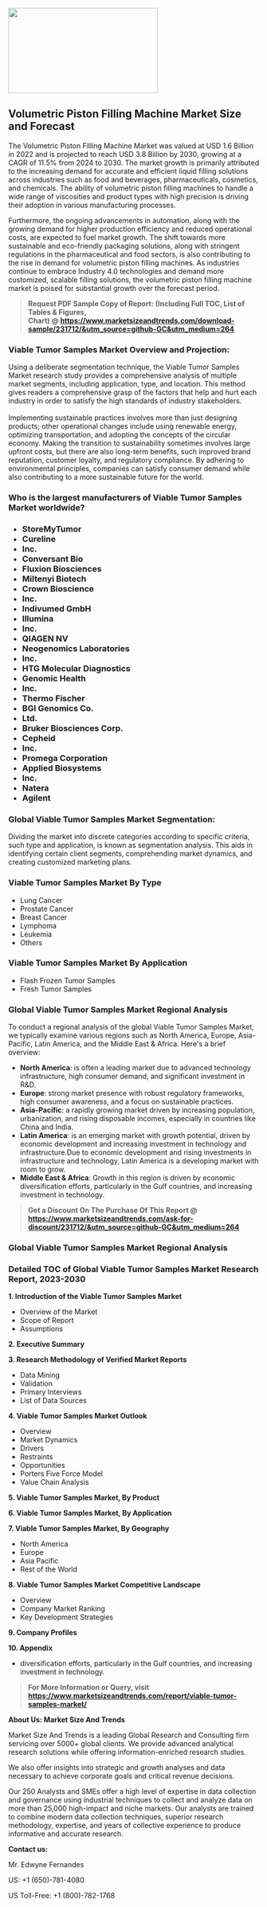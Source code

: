 <p><img class="alignnone size-medium wp-image-20088" src="https://ffe5etoiles.com/wp-content/uploads/2024/12/MST1-300x171.png" alt="" width="300" height="171" /></p><h2>Volumetric Piston Filling Machine Market Size and Forecast</h2><p>The Volumetric Piston Filling Machine Market was valued at USD 1.6 Billion in 2022 and is projected to reach USD 3.8 Billion by 2030, growing at a CAGR of 11.5% from 2024 to 2030. The market growth is primarily attributed to the increasing demand for accurate and efficient liquid filling solutions across industries such as food and beverages, pharmaceuticals, cosmetics, and chemicals. The ability of volumetric piston filling machines to handle a wide range of viscosities and product types with high precision is driving their adoption in various manufacturing processes.</p><p>Furthermore, the ongoing advancements in automation, along with the growing demand for higher production efficiency and reduced operational costs, are expected to fuel market growth. The shift towards more sustainable and eco-friendly packaging solutions, along with stringent regulations in the pharmaceutical and food sectors, is also contributing to the rise in demand for volumetric piston filling machines. As industries continue to embrace Industry 4.0 technologies and demand more customized, scalable filling solutions, the volumetric piston filling machine market is poised for substantial growth over the forecast period.</p></p><blockquote id="" class=""><strong>Request PDF Sample Copy of Report: (Including Full TOC, List of Tables &amp; Figures, Chart)&nbsp;@&nbsp;<strong><a href="https://www.marketsizeandtrends.com/download-sample/231712/&utm_source=github-GC&utm_medium=264" target="_blank">https://www.marketsizeandtrends.com/download-sample/231712/&utm_source=github-GC&utm_medium=264</a></strong></strong></blockquote><h3 id="" class="">Viable Tumor Samples Market&nbsp;Overview and Projection:</h3><p id="" class="">Using a deliberate segmentation technique, the Viable Tumor Samples Market research study provides a comprehensive analysis of multiple market segments, including application, type, and location. This method gives readers a comprehensive grasp of the factors that help and hurt each industry in order to satisfy the high standards of industry stakeholders. <br /> <br />Implementing sustainable practices involves more than just designing products; other operational changes include using renewable energy, optimizing transportation, and adopting the concepts of the circular economy. Making the transition to sustainability sometimes involves large upfront costs, but there are also long-term benefits, such improved brand reputation, customer loyalty, and regulatory compliance. By adhering to environmental principles, companies can satisfy consumer demand while also contributing to a more sustainable future for the world.</p><h3 id="" class="">Who is the largest manufacturers of&nbsp;Viable Tumor Samples Market worldwide?</h3><h3 class=""><p><ul><li>StoreMyTumor </li><li> Cureline </li><li> Inc. </li><li> Conversant Bio </li><li> Fluxion Biosciences </li><li> Miltenyi Biotech </li><li> Crown Bioscience </li><li> Inc. </li><li> Indivumed GmbH </li><li> Illumina </li><li> Inc. </li><li> QIAGEN NV </li><li> Neogenomics Laboratories </li><li> Inc. </li><li> HTG Molecular Diagnostics </li><li> Genomic Health </li><li> Inc. </li><li> Thermo Fischer </li><li> BGI Genomics Co. </li><li> Ltd. </li><li> Bruker Biosciences Corp. </li><li> Cepheid </li><li> Inc. </li><li> Promega Corporation </li><li> Applied Biosystems </li><li> Inc. </li><li> Natera </li><li> Agilent</li></ul></p></h3><h3 id="" class="">Global&nbsp;Viable Tumor Samples Market Segmentation:</h3><p id="" class="">Dividing the market into discrete categories according to specific criteria, such type and application, is known as segmentation analysis. This aids in identifying certain client segments, comprehending market dynamics, and creating customized marketing plans.</p><h3 id="" class="">Viable Tumor Samples Market&nbsp;By Type</h3><p><p><ul><li>Lung Cancer</li><li> Prostate Cancer</li><li> Breast Cancer</li><li> Lymphoma</li><li> Leukemia</li><li> Others</p></li></ul></p></p><h3 id="" class="">Viable Tumor Samples Market&nbsp;By Application</h3><p class=""><p><ul><li>Flash Frozen Tumor Samples</li><li> Fresh Tumor Samples</li></ul></p></p><h3 id="" class="">Global Viable Tumor Samples Market Regional Analysis</h3><p id="" class="">To conduct a regional analysis of the global Viable Tumor Samples Market, we typically examine various regions such as North America, Europe, Asia-Pacific, Latin America, and the Middle East &amp; Africa. Here's a brief overview:</p><ul><li><strong>North America</strong>: is often a leading market due to advanced technology infrastructure, high consumer demand, and significant investment in R&amp;D.</li><li><strong>Europe</strong>: strong market presence with robust regulatory frameworks, high consumer awareness, and a focus on sustainable practices.</li><li><strong>Asia-Pacific</strong>: a rapidly growing market driven by increasing population, urbanization, and rising disposable incomes, especially in countries like China and India.</li><li><strong>Latin America</strong>: is an emerging market with growth potential, driven by economic development and increasing investment in technology and infrastructure.Due to economic development and rising investments in infrastructure and technology, Latin America is a developing market with room to grow.</li><li><strong>Middle East &amp; Africa</strong>: Growth in this region is driven by economic diversification efforts, particularly in the Gulf countries, and increasing investment in technology.</li></ul><blockquote id="" class=""><strong>Get a Discount On The Purchase Of This Report @ <strong><a href="https://www.marketsizeandtrends.com/ask-for-discount/231712/&utm_source=github-GC&utm_medium=264" target="_blank">https://www.marketsizeandtrends.com/ask-for-discount/231712/&utm_source=github-GC&utm_medium=264</a></strong></strong></blockquote><h3 id="" class="">Global Viable Tumor Samples Market Regional Analysis</h3><h3 id="" class="">Detailed TOC of Global Viable Tumor Samples Market Research Report, 2023-2030</h3><p id="" class=""><strong>1. Introduction of the Viable Tumor Samples Market</strong></p><ul><li>Overview of the Market</li><li>Scope of Report</li><li>Assumptions</li></ul><p id="" class=""><strong>2. Executive Summary</strong></p><p id="" class=""><strong>3. Research Methodology of Verified Market Reports</strong></p><ul><li>Data Mining</li><li>Validation</li><li>Primary Interviews</li><li>List of Data Sources</li></ul><p id="" class=""><strong>4. Viable Tumor Samples Market Outlook</strong></p><ul><li>Overview</li><li>Market Dynamics</li><li>Drivers</li><li>Restraints</li><li>Opportunities</li><li>Porters Five Force Model</li><li>Value Chain Analysis</li></ul><p id="" class=""><strong>5. Viable Tumor Samples Market, By Product</strong></p><p id="" class=""><strong>6. Viable Tumor Samples Market, By Application</strong></p><p id="" class=""><strong>7. Viable Tumor Samples Market, By Geography</strong></p><ul><li>North America</li><li>Europe</li><li>Asia Pacific</li><li>Rest of the World</li></ul><p id="" class=""><strong>8. Viable Tumor Samples Market Competitive Landscape</strong></p><ul><li>Overview</li><li>Company Market Ranking</li><li>Key Development Strategies</li></ul><p id="" class=""><strong>9. Company Profiles</strong></p><p id="" class=""><strong>10. Appendix</strong></p><ul><li>diversification efforts, particularly in the Gulf countries, and increasing investment in technology.</li></ul><blockquote id="" class=""><strong>For More Information or Query, visit <strong><strong><a href="https://www.marketsizeandtrends.com/report/viable-tumor-samples-market/" target="_blank">https://www.marketsizeandtrends.com/report/viable-tumor-samples-market/</a></strong></strong></strong></blockquote><p id="" class=""><strong>About Us: Market Size And Trends</strong></p><p id="" class="">Market Size And Trends is a leading Global Research and Consulting firm servicing over 5000+ global clients. We provide advanced analytical research solutions while offering information-enriched research studies.</p><p id="" class="">We also offer insights into strategic and growth analyses and data necessary to achieve corporate goals and critical revenue decisions.</p><p id="" class="">Our 250 Analysts and SMEs offer a high level of expertise in data collection and governance using industrial techniques to collect and analyze data on more than 25,000 high-impact and niche markets. Our analysts are trained to combine modern data collection techniques, superior research methodology, expertise, and years of collective experience to produce informative and accurate research.</p><p id="" class=""><strong>Contact us:</strong></p><p id="" class="">Mr. Edwyne Fernandes</p><p id="" class="">US: +1 (650)-781-4080</p><p id="" class="">US Toll-Free: +1 (800)-782-1768</p>
